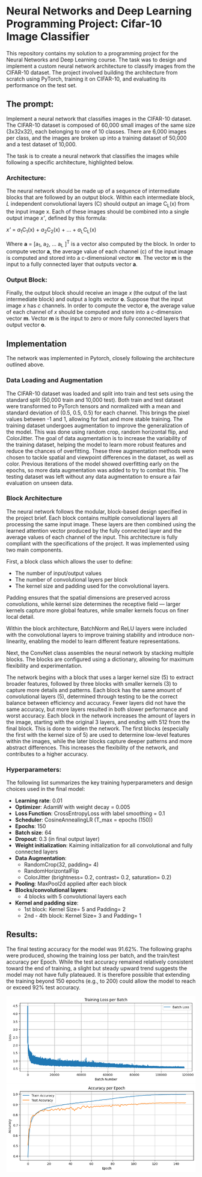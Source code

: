 # Neural Networks and Deep Learning Programming Project: Cifar-10 Image Classifier

This repository contains my solution to a programming project for the Neural Networks and Deep Learning course. The task was to design and implement a custom neural network architecture to classify images from the CIFAR-10 dataset. The project involved building the architecture from scratch using PyTorch, training it on CIFAR-10, and evaluating its performance on the test set.

## The prompt: 
Implement a neural network that classifies images in the CIFAR-10 dataset. The CIFAR-10 dataset is composed of 60,000 small images of the same size (3x32x32), each belonging to one of 10 classes. There are 6,000 images per class, and the images are broken up into a training dataset of 50,000 and a test dataset of 10,000.

The task is to create a neural network that classifies the images while following a specific architecture, highlighted below.

### Architecture:
The neural network should be made up of a sequence of intermediate blocks that are followed by an output block. Within each intermediate block, *L* independent convolutional layers (C) should output an image C<sub>L</sub>(x) from the input image x. Each of these images should be combined into a single output image *x'*, defined by this formula:

*x'* = *a*<sub>1</sub>C<sub>1</sub>(x) + *a*<sub>2</sub>C<sub>2</sub>(x) + ... + *a*<sub>L</sub>C<sub>L</sub>(x)

Where **a** = [a<sub>1</sub>, a<sub>2</sub>, ... a<sub>L</sub> ]<sup>T</sup> is a vector also computed by the block. In order to compute vector **a**, the average value of each channel (c) of the input image is computed and stored into a c-dimensional vector **m**. The vector **m** is the input to a fully connected layer that outputs vector **a**.

### Output Block:

Finally, the output block should receive an image *x* (the output of the last intermediate block) and output a logits vector **o**. Suppose that the input image *x* has *c* channels. In order to compute the vector **o**, the average value of each channel of *x* should be computed and store into a *c*-dimension vector **m**. Vector **m** is the input to zero or more fully connected layers that output vector **o**.

## Implementation

The network was implemented in Pytorch, closely following the architecture outlined above.

### Data Loading and Augmentation
The CIFAR-10 dataset was loaded and split into train and test sets using the standard split (50,000 train and 10,000 test). Both train and test dataset were transformed to PyTorch tensors and normalized with a mean and standard deviation of (0.5, 0.5, 0.5) for each channel. This brings the pixel values between -1 and 1, allowing for fast and more stable training. The training dataset undergoes augmentation to improve the generalization of the model. This was done
using random crop, random horizontal flip, and ColorJitter. The goal of data augmentation is to increase
the variability of the training dataset, helping the model to learn more robust features and reduce the
chances of overfitting. These three augmentation methods were chosen to tackle spatial and viewpoint
differences in the dataset, as well as color. Previous iterations of the model showed overfitting early on
the epochs, so more data augmentation was added to try to combat this.
The testing dataset was left without any data augmentation to ensure a fair evaluation on unseen data. 

### Block Architecture
The neural network follows the modular, block-based design specified in the project brief. Each block
contains multiple convolutional layers all processing the same input image. These layers are then
combined using the learned attention vector produced by the fully connected layer and the average values
of each channel of the input. This architecture is fully compliant with the specifications of the project. It
was implemented using two main components.


First, a block class which allows the user to define:
- The number of input/output values
- The number of convolutional layers per block
- The kernel size and padding used for the convolutional layers.

Padding ensures that the spatial dimensions are preserved across convolutions, while kernel size
determines the receptive field — larger kernels capture more global features, while smaller kernels focus
on finer local detail.

Within the block architecture, BatchNorm and ReLU layers were included with the convolutional layers
to improve training stability and introduce non-linearity, enabling the model to learn different feature
representations.

Next, the ConvNet class assembles the neural network by stacking multiple blocks. The blocks are
configured using a dictionary, allowing for maximum flexibility and experimentation.

The network begins with a block that uses a larger kernel size (5) to extract broader features, followed by
three blocks with smaller kernels (3) to capture more details and patterns. Each block has the same
amount of convolutional layers (5), determined through testing to be the correct balance between
efficiency and accuracy. Fewer layers did not have the same accuracy, but more layers resulted in both
slower performance and worst accuracy. Each block in the network increases the amount of layers in the
image, starting with the original 3 layers, and ending with 512 from the final block. This is done to widen
the network. The first blocks (especially the first with the kernel size of 5) are used to determine low-level
features within the images, while the later blocks capture deeper patterns and more abstract differences.
This increases the flexibility of the network, and contributes to a higher accuracy.

### Hyperparameters:
The following list summarizes the key training hyperparameters and design choices used in the final
model:
- **Learning rate**: 0.01
- **Optimizer**: AdamW with weight decay = 0.005
- **Loss Function**: CrossEntropyLoss with label smoothing = 0.1
- **Scheduler**: CosineAnnealingLR (T_max = epochs (150))
- **Epochs**: 150
- **Batch size**: 64
- **Dropout**: 0.3 (in final output layer)
- **Weight initialization**: Kaiming initialization for all convolutional and fully connected layers
- **Data Augmentation**:
  - RandomCrop(32, padding= 4)
  - RandomHorizontalFlip
  - ColorJitter (brightness= 0.2, contrast= 0.2, saturation= 0.2)
- **Pooling**: MaxPool2d applied after each block
- **Blocks/convolutional layers**:
  - 4 blocks with 5 convolutional layers each
- **Kernel and padding size**:
  - 1st block: Kernel Size= 5 and Padding= 2
  - 2nd - 4th block: Kernel Size= 3 and Padding= 1

## Results:
The final testing accuracy for the model was 91.62%. The following graphs were produced, showing the
training loss per batch, and the train/test accuracy per Epoch. While the test accuracy remained relatively
consistent toward the end of training, a slight but steady upward trend suggests the model may not have
fully plateaued. It is therefore possible that extending the training beyond 150 epochs (e.g., to 200) could
allow the model to reach or exceed 92% test accuracy.

![training_loss.png](training_loss.png)
![accuracy.png](accuracy.png)